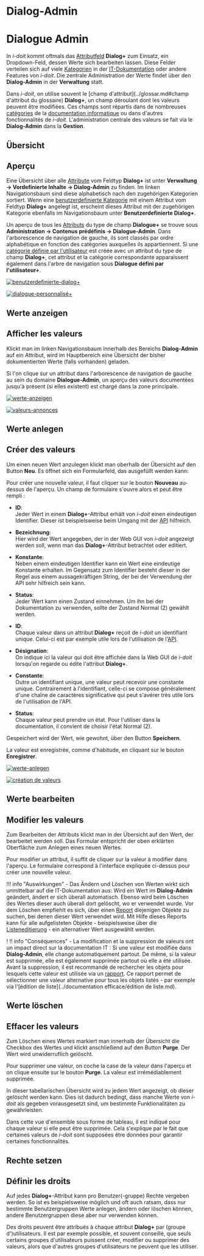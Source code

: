 <!-- TRANSLATED by md-translate -->
# Dialog-Admin

# Dialogue Admin

In _i-doit_ kommt oftmals das [Attributfeld](../glossar.md#Glossar-Attributfeld) **Dialog+** zum Einsatz, ein Dropdown-Feld, dessen Werte sich bearbeiten lassen. Diese Felder verteilen sich auf viele [Kategorien](../glossar.md) in der [IT-Dokumentation](../glossar.md) oder andere Features von _i-doit_. Die zentrale Administration der Werte findet über den **Dialog-Admin** in der **Verwaltung** statt.

Dans _i-doit_, on utilise souvent le [champ d'attribut](../glossar.md#champ d'attribut du glossaire) **Dialog+**, un champ déroulant dont les valeurs peuvent être modifiées. Ces champs sont répartis dans de nombreuses [catégories](../glossar.md) de la [documentation informatique](../glossar.md) ou dans d'autres fonctionnalités de _i-doit_. L'administration centrale des valeurs se fait via le **Dialog-Admin** dans la **Gestion**.

## Übersicht

## Aperçu

Eine Übersicht über alle [Attribute](../glossar.md) vom Feldtyp **Dialog+** ist unter **Verwaltung → Vordefinierte Inhalte → Dialog-Admin** zu finden. Im linken Navigationsbaum sind diese alphabetisch nach den zugehörigen Kategorien sortiert. Wenn eine [benutzerdefinierte Kategorie](benutzerdefinierte-kategorien.md) mit einem Attribut vom Feldtyp **Dialog+** angelegt ist, erscheint dieses Attribut mit der zugehörigen Kategorie ebenfalls im Navigationsbaum unter **Benutzerdefinierte Dialog+**.

Un aperçu de tous les [Attributs](../glossaire.md) du type de champ **Dialogue+** se trouve sous **Administration → Contenus prédéfinis → Dialogue-Admin**. Dans l'arborescence de navigation de gauche, ils sont classés par ordre alphabétique en fonction des catégories auxquelles ils appartiennent. Si une [catégorie définie par l'utilisateur](catégories-personnalisées.md) est créée avec un attribut du type de champ **Dialog+**, cet attribut et la catégorie correspondante apparaissent également dans l'arbre de navigation sous **Dialogue défini par l'utilisateur+**.

[![benutzerdefinierte-dialog+](../assets/images/de/grundlagen/dialog-admin/1-da.png)](../assets/images/de/grundlagen/dialog-admin/1-da.png)

[ ![dialogue-personnalisé+](../assets/images/fr/bases/dialog-admin/1-da.png)](../assets/images/fr/bases/dialog-admin/1-da.png)

## Werte anzeigen

## Afficher les valeurs

Klickt man im linken Navigationsbaum innerhalb des Bereichs **Dialog-Admin** auf ein Attribut, wird im Hauptbereich eine Übersicht der bisher dokumentierten Werte (falls vorhanden) geladen.

Si l'on clique sur un attribut dans l'arborescence de navigation de gauche au sein du domaine **Dialogue-Admin**, un aperçu des valeurs documentées jusqu'à présent (si elles existent) est chargé dans la zone principale.

[![werte-anzeigen](../assets/images/de/grundlagen/dialog-admin/2-da.png)](../assets/images/de/grundlagen/dialog-admin/2-da.png)

[ ![valeurs-annonces](../assets/images/fr/bases/dialog-admin/2-da.png)](../assets/images/fr/bases/dialog-admin/2-da.png)

## Werte anlegen

## Créer des valeurs

Um einen neuen Wert anzulegen klickt man oberhalb der Übersicht auf den Button **Neu**. Es öffnet sich ein Formularfeld, das ausgefüllt werden kann:

Pour créer une nouvelle valeur, il faut cliquer sur le bouton **Nouveau** au-dessus de l'aperçu. Un champ de formulaire s'ouvre alors et peut être rempli :

* **ID**:<br> Jeder Wert in einem **Dialog+**-Attribut erhält von _i-doit_ einen eindeutigen Identifier. Dieser ist beispielsweise beim Umgang mit der [API](../i-doit-pro-add-ons/api/index.md) hilfreich.
* **Bezeichnung**:<br> Hier wird der Wert angegeben, der in der Web GUI von _i-doit_ angezeigt werden soll, wenn man das **Dialog+**-Attribut betrachtet oder editiert.
* **Konstante**:<br> Neben einem eindeutigen Identifier kann ein Wert eine eindeutige Konstante erhalten. Im Gegensatz zum Identifier besteht dieser in der Regel aus einem aussagekräftigen String, der bei der Verwendung der API sehr hilfreich sein kann.
* **Status**:<br> Jeder Wert kann einen Zustand einnehmen. Um ihn bei der Dokumentation zu verwenden, sollte der Zustand Normal (2) gewählt werden.

* **ID**:<br> Chaque valeur dans un attribut **Dialog+** reçoit de _i-doit_ un identifiant unique. Celui-ci est par exemple utile lors de l'utilisation de l'[API](../i-doit-pro-add-ons/api/index.md).
* **Désignation**:<br> On indique ici la valeur qui doit être affichée dans la Web GUI de _i-doit_ lorsqu'on regarde ou édite l'attribut **Dialog+**.
* **Constante**:<br> Outre un identifiant unique, une valeur peut recevoir une constante unique. Contrairement à l'identifiant, celle-ci se compose généralement d'une chaîne de caractères significative qui peut s'avérer très utile lors de l'utilisation de l'API.
* **Status**:<br> Chaque valeur peut prendre un état. Pour l'utiliser dans la documentation, il convient de choisir l'état Normal (2).

Gespeichert wird der Wert, wie gewohnt, über den Button **Speichern**.

La valeur est enregistrée, comme d'habitude, en cliquant sur le bouton **Enregistrer**.

[![werte-anlegen](../assets/images/de/grundlagen/dialog-admin/3-da.png)](../assets/images/de/grundlagen/dialog-admin/3-da.png)

[ ![création de valeurs](../assets/images/fr/bases/dialog-admin/3-da.png)](../assets/images/fr/bases/dialog-admin/3-da.png)

## Werte bearbeiten

## Modifier les valeurs

Zum Bearbeiten der Attributs klickt man in der Übersicht auf den Wert, der bearbeitet werden soll. Das Formular entspricht der oben erklärten Oberfläche zum Anlegen eines neuen Wertes.

Pour modifier un attribut, il suffit de cliquer sur la valeur à modifier dans l'aperçu. Le formulaire correspond à l'interface expliquée ci-dessus pour créer une nouvelle valeur.

!!! info "Auswirkungen"
    -   Das Ändern und Löschen von Werten wirkt sich unmittelbar auf die IT-Dokumentation aus: Wird ein Wert im **Dialog-Admin** geändert, ändert er sich überall automatisch. Ebenso wird beim Löschen des Wertes dieser auch überall dort gelöscht, wo er verwendet wurde. Vor dem Löschen empfiehlt es sich, über einen [Report](../auswertungen/report-manager.md) diejenigen Objekte zu suchen, bei denen dieser Wert verwendet wird. Mit Hilfe dieses Reports kann für alle aufgelisteten Objekte - beispielsweise über die [Listeneditierung](../effizientes-dokumentieren/listeneditierung.md) - ein alternativer Wert ausgewählt werden.

! !! info "Conséquences"
    - La modification et la suppression de valeurs ont un impact direct sur la documentation IT : Si une valeur est modifiée dans **Dialog-Admin**, elle change automatiquement partout. De même, si la valeur est supprimée, elle est également supprimée partout où elle a été utilisée. Avant la suppression, il est recommandé de rechercher les objets pour lesquels cette valeur est utilisée via un [rapport](../évaluations/report-manager.md). Ce rapport permet de sélectionner une valeur alternative pour tous les objets listés - par exemple via l'[édition de liste](../documentation efficace/édition de liste.md).

## Werte löschen

## Effacer les valeurs

Zum Löschen eines Wertes markiert man innerhalb der Übersicht die Checkbox des Wertes und klickt anschließend auf den Button **Purge**. Der Wert wird unwiderruflich gelöscht.

Pour supprimer une valeur, on coche la case de la valeur dans l'aperçu et on clique ensuite sur le bouton **Purge**. La valeur est irrémédiablement supprimée.

In dieser tabellarischen Übersicht wird zu jedem Wert angezeigt, ob dieser gelöscht werden kann. Dies ist dadurch bedingt, dass manche Werte von _i-doit_ als gegeben vorausgesetzt sind, um bestimmte Funktionalitäten zu gewährleisten.

Dans cette vue d'ensemble sous forme de tableau, il est indiqué pour chaque valeur si elle peut être supprimée. Cela s'explique par le fait que certaines valeurs de _i-doit_ sont supposées être données pour garantir certaines fonctionnalités.

## Rechte setzen

## Définir les droits

Auf jedes **Dialog+**-Attribut kann pro Benutzer(-gruppe) Rechte vergeben werden. So ist es beispielsweise möglich und oft auch ratsam, dass nur bestimmte Benutzergruppen Werte anlegen, ändern oder löschen können, andere Benutzergruppen diese aber nur verwenden können.

Des droits peuvent être attribués à chaque attribut **Dialog+** par (groupe d')utilisateurs. Il est par exemple possible, et souvent conseillé, que seuls certains groupes d'utilisateurs puissent créer, modifier ou supprimer des valeurs, alors que d'autres groupes d'utilisateurs ne peuvent que les utiliser.